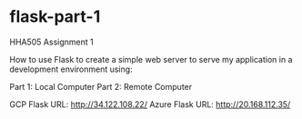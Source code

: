 # flask-part-1
HHA505 Assignment 1

How to use Flask to create a simple web server to serve my application in a development environment using: 

Part 1: Local Computer
Part 2: Remote Computer

GCP Flask URL: http://34.122.108.22/
Azure Flask URL: http://20.168.112.35/